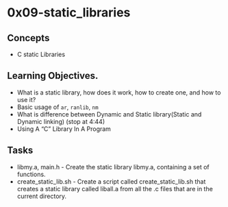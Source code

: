 # 0x09-static_libraries

## Concepts

- C static Libraries

## Learning Objectives.

- What is a static library, how does it work, how to create one, and how to use it?
- Basic usage of `ar`, `ranlib`, `nm`
- What is difference between Dynamic and Static library(Static and Dynamic linking) (stop at 4:44)
- Using A “C” Library In A Program

## Tasks
- libmy.a, main.h - Create the static library libmy.a, containing a set of functions.
- create_static_lib.sh - Create a script called create_static_lib.sh that creates a static library called liball.a from all the .c files that are in the current directory.
